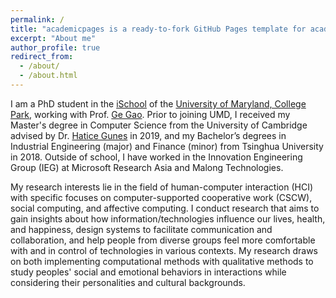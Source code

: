 ```yaml
---
permalink: /
title: "academicpages is a ready-to-fork GitHub Pages template for academic personal websites"
excerpt: "About me"
author_profile: true
redirect_from: 
  - /about/
  - /about.html
---
```


I am a PhD student in the [iSchool](https://ischool.umd.edu) of the [University of Maryland, College Park](https://umd.edu/), working with Prof. [Ge Gao](http://gegao.info/). Prior to joining UMD, I received my Master's degree in Computer Science from the University of Cambridge advised by Dr. [Hatice Gunes](https://www.cl.cam.ac.uk/~hg410/) in 2019, and my Bachelor’s degrees in Industrial Engineering (major) and Finance (minor) from Tsinghua University in 2018. Outside of school, I have worked in the Innovation Engineering Group (IEG) at Microsoft Research Asia and Malong Technologies.

My research interests lie in the field of human-computer interaction (HCI) with specific focuses on computer-supported cooperative work (CSCW), social computing, and affective computing. I conduct research that aims to gain insights about how information/technologies influence our lives, health, and happiness, design systems to facilitate communication and collaboration, and help people from diverse groups feel more comfortable with and in control of technologies in various contexts. My research draws on both implementing computational methods with qualitative methods to study peoples' social and emotional behaviors in interactions while considering their personalities and cultural backgrounds.
